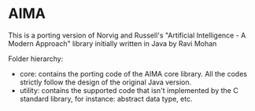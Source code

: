 # AIMA
This is a porting version of Norvig and Russell's "Artificial Intelligence - A Modern Approach" library initially written in Java by Ravi Mohan

Folder hierarchy:
   - core: contains the porting code of the AIMA core library. All the codes strictly follow the design of the original Java version.
   - utility: contains the supported code that isn't implemented by the C standard library, for instance: abstract data type, etc. 
